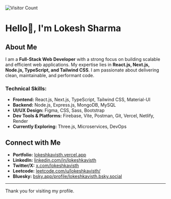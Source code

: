 ![Visitor Count](https://komarev.com/ghpvc/?username=lokeshkavisth&label=Profile%20Views&color=blue&style=flat)

# Hello👋, I'm Lokesh Sharma

## About Me
I am a **Full-Stack Web Developer** with a strong focus on building scalable and efficient web applications. My expertise lies in **React.js, Next.js, Node.js, TypeScript, and Tailwind CSS**. I am passionate about delivering clean, maintainable, and performant code.

### Technical Skills:
- **Frontend:** React.js, Next.js, TypeScript, Tailwind CSS, Material-UI
- **Backend:** Node.js, Express.js, MongoDB, MySQL
- **UI/UX Design:** Figma, CSS, Sass, Bootstrap
- **Dev Tools & Platforms:** Firebase, Vite, Postman, Git, Vercel, Netlify, Render
- **Currently Exploring:** Three.js, Microservices, DevOps

## Connect with Me
- **Portfolio:** [lokeshkavisth.vercel.app](https://lokeshkavisth.vercel.app)
- **LinkedIn:** [linkedin.com/in/lokeshkavisth](https://linkedin.com/in/lokeshkavisth)
- **Twitter/X:** [x.com/lokeshkavisth](https://x.com/lokeshkavisth)
- **Leetcode:** [leetcode.com/u/lokeshkavisth/](https://leetcode.com/u/lokeshkavisth/)
- **Bluesky:** [bsky.app/profile/lokeshkavisth.bsky.social](https://bsky.app/profile/lokeshkavisth.bsky.social)

---
Thank you for visiting my profile.
